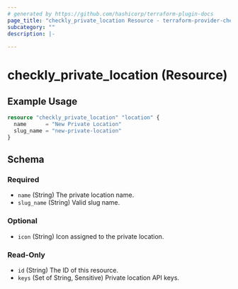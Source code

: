 ```yaml
---
# generated by https://github.com/hashicorp/terraform-plugin-docs
page_title: "checkly_private_location Resource - terraform-provider-checkly"
subcategory: ""
description: |-
  
---
```


# checkly_private_location (Resource)



## Example Usage

```terraform
resource "checkly_private_location" "location" {
  name      = "New Private Location"
  slug_name = "new-private-location"
}
```

<!-- schema generated by tfplugindocs -->
## Schema

### Required

- `name` (String) The private location name.
- `slug_name` (String) Valid slug name.

### Optional

- `icon` (String) Icon assigned to the private location.

### Read-Only

- `id` (String) The ID of this resource.
- `keys` (Set of String, Sensitive) Private location API keys.
